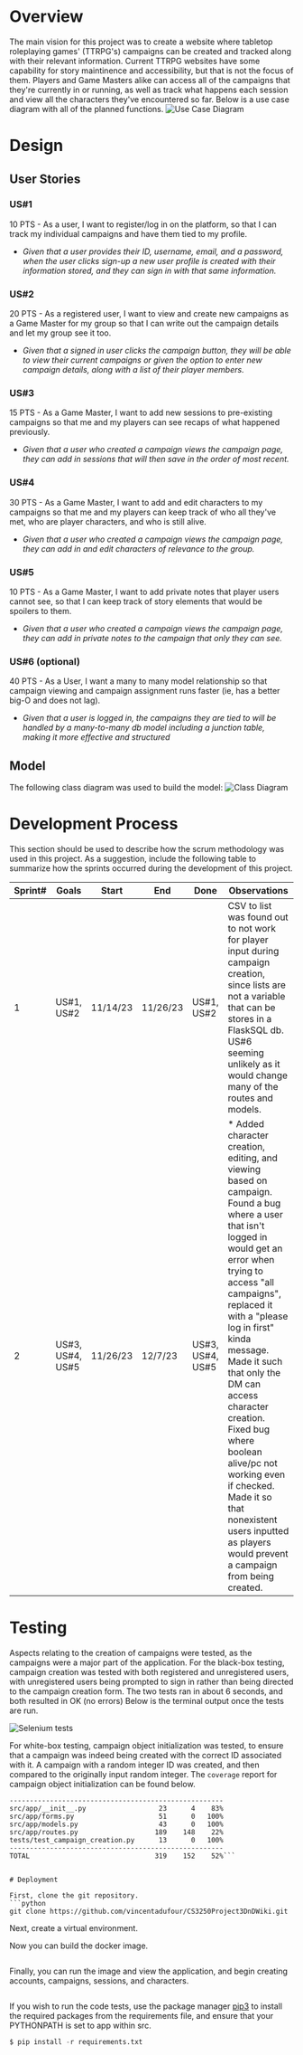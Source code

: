 # Overview

The main vision for this project was to create a website where tabletop roleplaying games' (TTRPG's) campaigns can be created and tracked along with their relevant information. Current TTRPG websites have some capability for story maintinence and accessibility, but that is not the focus of them. Players and Game Masters alike can access all of the campaigns that they're currently in or running, as well as track what happens each session and view all the characters they've encountered so far. Below is a use case diagram with all of the planned functions. 
![Use Case Diagram](https://cdn.discordapp.com/attachments/1154504238156746863/1181769384843284662/Use_case_diagram_2.png?ex=65824381&is=656fce81&hm=e25d1525a007b5f3985ac4598ce4006d42e78b0203bd0f49a5e1d236d962212d&)

# Design

## User Stories

### US#1
10 PTS - As a user, I want to register/log in on the platform, so that I can track my individual campaigns and have them tied to my profile. 
* *Given that a user provides their ID, username, email, and a password, when the user clicks sign-up a new user profile is created with their information stored, and they can sign in with that same information.*
### US#2 
20 PTS - As a registered user, I want to view and create new campaigns as a Game Master for my group so that I can write out the campaign details and let my group see it too. 
* *Given that a signed in user clicks the campaign button, they will be able to view their current campaigns or given the option to enter new campaign details, along with a list of their player members.*
### US#3
15 PTS - As a Game Master, I want to add new sessions to pre-existing campaigns so that me and my players can see recaps of what happened previously. 
* *Given that a user who created a campaign views the campaign page, they can add in sessions that will then save in the order of most recent.*
### US#4
30 PTS - As a Game Master, I want to add and edit characters to my campaigns so that me and my players can keep track of who all they've met, who are player characters, and who is still alive. 
* *Given that a user who created a campaign views the campaign page, they can add in and edit characters of relevance to the group.*
### US#5
10 PTS - As a Game Master, I want to add private notes that player users cannot see, so that I can keep track of story elements that would be spoilers to them. 
* *Given that a user who created a campaign views the campaign page, they can add in private notes to the campaign that only they can see.*
### US#6 (optional)
40 PTS - As a User, I want a many to many model relationship so that campaign viewing and campaign assignment runs faster (ie, has a better big-O and does not lag).
* *Given that a user is logged in, the campaigns they are tied to will be handled by a many-to-many db model including a junction table, making it more effective and structured*
## Model 

The following class diagram was used to build the model:  ![Class Diagram](https://cdn.discordapp.com/attachments/1154504238156746863/1181769384243515454/CS1_Final_class_UML_9.png?ex=65824381&is=656fce81&hm=01a6c5f250edce599a7366d8dfc5b2dd9769075cc7fac0cce5b70e85c7edc3fa&)

# Development Process 

This section should be used to describe how the scrum methodology was used in this project. As a suggestion, include the following table to summarize how the sprints occurred during the development of this project.

|Sprint#|Goals|Start|End|Done|Observations|
|---|---|---|---|---|---|
|1|US#1, US#2|11/14/23|11/26/23|US#1, US#2|CSV to list was found out to not work for player input during campaign creation, since lists are not a variable that can be stores in a FlaskSQL db. US#6 seeming unlikely as it would change many of the routes and models.|
|2|US#3, US#4, US#5 |11/26/23|12/7/23|US#3, US#4, US#5| * Added character creation, editing, and viewing based on campaign. Found a bug where a user that isn't logged in would get an error when trying to access "all campaigns", replaced it with a "please log in first" kinda message. Made it such that only the DM can access character creation. Fixed bug where boolean alive/pc not working even if checked. Made it so that nonexistent users inputted as players would prevent a campaign from being created.|


# Testing 

Aspects relating to the creation of campaigns were tested, as the campaigns were a major part of the application. For the black-box testing, campaign creation was tested with both registered and unregistered users, with unregistered users being prompted to sign in rather than being directed to the campaign creation form. The two tests ran in about 6 seconds, and both resulted in OK (no errors) Below is the terminal output once the tests are run.

![Selenium tests](https://cdn.discordapp.com/attachments/1154504238156746863/1182126484345868328/image.png?ex=65839014&is=65711b14&hm=b41411e2830bd54b69fbbb63b6dcc358b661dbd8803b68a5ec58d0b77684af78&)

For white-box testing, campaign object initialization was tested, to ensure that a campaign was indeed being created with the correct ID associated with it. A campaign with a random integer ID was created, and then compared to the originally input random integer. The ```coverage``` report for campaign object initialization can be found below. 
```Name                              Stmts   Miss  Cover
-----------------------------------------------------
src/app/__init__.py                  23      4    83%
src/app/forms.py                     51      0   100%
src/app/models.py                    43      0   100%
src/app/routes.py                   189    148    22%
tests/test_campaign_creation.py      13      0   100%
-----------------------------------------------------
TOTAL                               319    152    52%```


# Deployment 

First, clone the git repository. 
```python 
git clone https://github.com/vincentadufour/CS3250Project3DnDWiki.git
```

Next, create a virtual environment.

Now you can build the docker image. 
```docker build -t flask-app:test .
``` 

Finally, you can run the image and view the application, and begin creating accounts, campaigns, sessions, and characters. 
```docker run -p 127.0.0.1:5000:5000 (flask-app:test)
```

If you wish to run the code tests, use the package manager [pip3](https://pip.pypa.io/en/stable/) to install the required packages from the requirements file, and ensure that your PYTHONPATH is set to app within src.

```python
$ pip install -r requirements.txt
```


